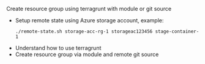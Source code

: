 Create resource group using terragrunt with module or git source
- Setup remote state using Azure storage account, example:
  ```
  ./remote-state.sh storage-acc-rg-1 storageac123456 stage-container-1
  ```
- Understand how to use terragrunt
- Create resource group via module and remote git source